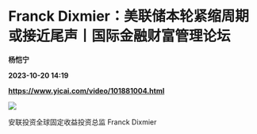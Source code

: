# Franck Dixmier：美联储本轮紧缩周期或接近尾声丨国际金融财富管理论坛
**杨恺宁**

**2023-10-20 14:19**

**https://www.yicai.com/video/101881004.html**

![](http://imgcdn.yicai.com/vms-new/2023/10/5b7b02376f28ad294dcbf1b077e1bac7_tieD.jpg) 

安联投资全球固定收益投资总监 Franck Dixmier